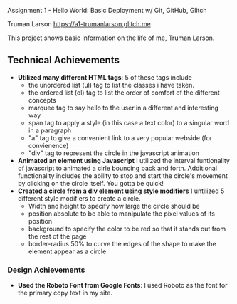 Assignment 1 - Hello World: Basic Deployment w/ Git, GitHub, Glitch

Truman Larson
https://a1-trumanlarson.glitch.me

This project shows basic information on the life of me, Truman Larson.

## Technical Achievements
- **Utilized many different HTML tags**: 5 of these tags include
    - the unordered list (ul) tag to list the classes i have taken. 
    - the ordered list (ol) tag to list the order of comfort of the different concepts
    - marquee tag to say hello to the user in a different and interesting way
    - span tag to apply a style (in this case a text color) to a singular word in a paragraph
    - "a" tag to give a convenient link to a very popular webside (for convienence)
    - "div" tag to represent the circle in the javascript animation
- **Animated an element using Javascript** I utilized the interval funtionality of javascript to animated a cirle bouncing back and forth. Additional functionality includes the ability to stop and start the circle's movement by clicking on the circle itself. You gotta be quick!
- **Created a circle from a div element using style modifiers** I untilized 5 different style modifiers to create a circle.
    - Width and height to specify how large the circle should be
    - position absolute to be able to manipulate the pixel values of its position
    - background to specify the color to be red so that it stands out from the rest of the page
    - border-radius 50% to curve the edges of the shape to make the element appear as a circle


### Design Achievements
- **Used the Roboto Font from Google Fonts**: I used Roboto as the font for the primary copy text in my site.


